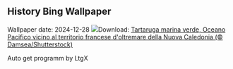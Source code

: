 ## History Bing Wallpaper
Wallpaper date: 2024-12-28
![](https://www.bing.com/th?id=OHR.CoralTurtle_IT-IT2494528336_UHD.jpg&w=1000)Download: [Tartaruga marina verde, Oceano Pacifico vicino al territorio francese d'oltremare della Nuova Caledonia (© Damsea/Shutterstock)](https://www.bing.com/th?id=OHR.CoralTurtle_IT-IT2494528336_UHD.jpg)

Auto get programm by LtgX
